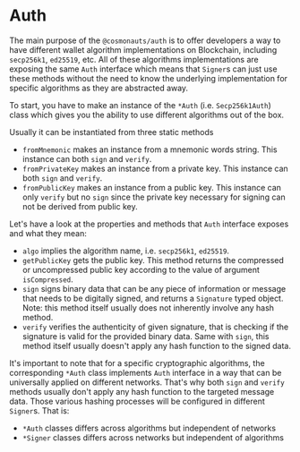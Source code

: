 # Auth

The main purpose of the `@cosmonauts/auth` is to offer developers a way to have different wallet algorithm implementations on Blockchain, including `secp256k1`, `ed25519`, etc. All of these algorithms implementations are exposing the same `Auth` interface which means that `Signer`s can just use these methods without the need to know the underlying implementation for specific algorithms as they are abstracted away.

To start, you have to make an instance of the `*Auth` (i.e. `Secp256k1Auth`) class which gives you the ability to use different algorithms out of the box.

Usually it can be instantiated from three static methods

- `fromMnemonic` makes an instance from a mnemonic words string. This instance can both `sign` and `verify`.
- `fromPrivateKey` makes an instance from a private key. This instance can both `sign` and `verify`.
- `fromPublicKey` makes an instance from a public key. This instance can only `verify` but no `sign` since the private key necessary for signing can not be derived from public key.

Let's have a look at the properties and methods that `Auth` interface exposes and what they mean:

- `algo` implies the algorithm name, i.e. `secp256k1`, `ed25519`.
- `getPublicKey` gets the public key. This method returns the compressed or uncompressed public key according to the value of argument `isCompressed`.
- `sign` signs binary data that can be any piece of information or message that needs to be digitally signed, and returns a `Signature` typed object. Note: this method itself usually does not inherently involve any hash method.
- `verify` verifies the authenticity of given signature, that is checking if the signature is valid for the provided binary data. Same with `sign`, this method itself usually doesn't apply any hash function to the signed data.

It's important to note that for a specific cryptographic algorithms, the corresponding `*Auth` class implements `Auth` interface in a way that can be universally applied on different networks. That's why both `sign` and `verify` methods usually don't apply any hash function to the targeted message data. Those various hashing processes will be configured in different `Signer`s. That is:

- `*Auth` classes differs across algorithms but independent of networks
- `*Signer` classes differs across networks but independent of algorithms